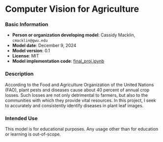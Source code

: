 #  Computer Vision for Agriculture

### Basic Information

* **Person or organization developing model**: Cassidy Macklin, `cmacklin@gwu.edu`
* **Model date**: December 9, 2024
* **Model version**: 0.1
* **License**: MIT
* **Model implementation code**: [final_proj.ipynb](https://github.com/cm3155/ComputerVisionforAg/blob/main/final_proj.ipynb)

### Description
According to the Food and Agriculture Organization of the United Nations (FAO), plant pests and diseases cause about 40 percent of annual crop losses. Such losses are not only detrimental to farmers, but also to the communities with which they provide vital resources. In this project, I seek to accurately and consistently identify diseases in plant leaf images. 

### Intended Use
This model is for educational purposes. Any usage other than for education or learning is out-of-scope. 
